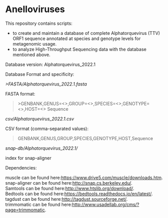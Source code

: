 # Anelloviruses

This repository contains scripts:
-  to create and maintain a database of complete Alphatorquevirus (TTV) ORF1 sequence annotated at species and genotype levels for metagenomic usage.
-  to analyze High-Throughput Sequencing data with the database mentioned above.

Database version: Alphatorquevirus_2022.1

Database Format and specificity: 

*>FASTA/Alphatorquevirus_2022.1.fasta*

FASTA format:
>\>GENBANK,GENUS=<>,GROUP=<>,SPECIES=<>,GENOTYPE=<>,HOST=<>
>Sequence

*csv/Alphatorquevirus_2022.1.csv*

CSV format (comma-separated values):
>GENBANK,GENUS,GROUP,SPECIES,GENOTYPE,HOST,Sequence

*snap-db/Alphatorquevirus_2022.1/*

index for snap-aligner

Dependencies:

muscle can be found here:<https://www.drive5.com/muscle/downloads.htm>.  
snap-aligner can be found here:<http://snap.cs.berkeley.edu/>.  
Samtools can be found here:<http://www.htslib.org/download/>.  
Bedtools can be found here:<https://bedtools.readthedocs.io/en/latest/>.  
tagdust can be found here:<http://tagdust.sourceforge.net/>.  
trimmomatic can be found here:<http://www.usadellab.org/cms/?page=trimmomatic>.  
